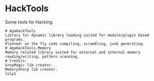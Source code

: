 # HackTools
Some tools for Hacking. 
~~~still under development~~~
# AgaHackTools
Library for dynamic library loading suited for module/plugin based programs.
Planned: on the fly code compiling, scrambling, junk generating.
# AgaHackTools.Memory
Memory related library suited for external and internal memory reading/writing, pattern scanning.
# Credits:
GreyMagic lib creator.
MemorySharp lib creator.
lolp1
